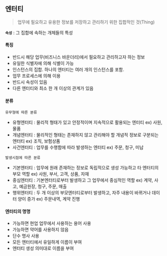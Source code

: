 ## 엔터티

> 업무에 필요하고 유용한 정보를 저장하고 관리하기 위한 집합적인 것(Thing)

**`속성`** : 그 집합에 속하는 개체들의 특성

#### 특징

* 반드시 해당 업무(비즈니스 바운더리)에서 필요하고 관리하고자 하는 정보
* 유일한 식별자에 의해 식별이 가능
* 인스턴스의 집합. 하나의 엔터티는 여러 개의 인스턴스를 포함. 
* 업무 프로세스에 의해 이용
* 반드시 속성이 있음
* 다른 엔터티와 최소 한 개 이상의 관계가 있음



#### 분류

`유무형에 따른 분류`

* 유형엔터티 : 물리적 형태가 있고 안정적이며 지속적으로 활용되는 엔터티  ex) 사원, 물품
* 개념엔터티 : 물리적인 형태는 존재하지 않고 관리해야 할 개념적 정보로 구분되는 엔터티 ex) 조직, 보험상품
* 사건엔터티 : 업무를 수행함에 따라 발생하는 엔터티 ex) 주문, 청구, 미납

`발생시점에 따른 분류`

* 기본엔터티 : 업무에 원래 존재하는 정보로 독립적으로 생성 가능하고 타 엔터티의 부모 역할 ex) 사원, 부서, 고객, 상품, 자재
* 중심엔터티 : 기본엔터티로부터 발생하고 그 업무에서 중심적인 역할 ex) 계약, 사고, 예금원장, 청구, 주문, 매출
* 행위엔터티 : 두 개 이상의 부모엔터티로부터 발생하고, 자주 내용이 바뀌거나 데이터 양이 증가 ex) 주문내역, 계약 진행



#### 엔터티의 명명

* 가능하면 현업 업무에서 사용하는 용어 사용
* 가능하면 약어를 사용하지 않음
* 단수 명사 사용
* 모든 엔터티에서 유일하게 이름이 부여
* 엔터티 생성 의미대로 이름을 부여
